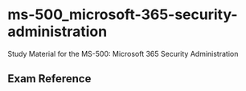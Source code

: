 # ms-500_microsoft-365-security-administration
Study Material for the MS-500: Microsoft 365 Security Administration

## Exam Reference
